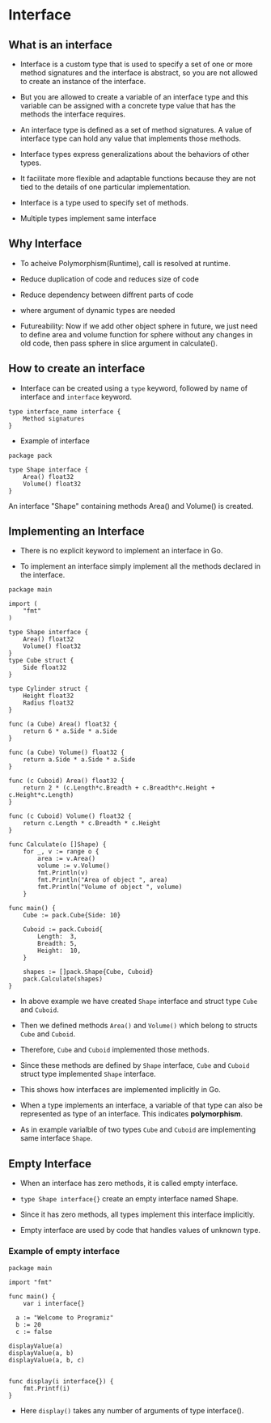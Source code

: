 # Interface

## What is an interface

- Interface is a custom type that is used to specify a set of one or more method signatures and the interface is abstract, so you are not allowed to create an instance of the interface.

- But you are allowed to create a variable of an interface type and this variable can be assigned with a concrete type value that has the methods the interface requires.

- An interface type is defined as a set of method signatures. A value of interface type can hold any value that implements those methods.

- Interface types express generalizations about the behaviors of other types.

- It facilitate more flexible and adaptable functions because they are not tied to the details of one particular implementation.

- Interface is a type used to specify set of methods.

- Multiple types implement same interface

## Why Interface

- To acheive Polymorphism(Runtime), call is resolved at runtime.

- Reduce duplication of code and reduces size of code

- Reduce dependency between diffrent parts of code

- where argument of dynamic types are needed

- Futureability: Now if we add other object sphere in future, we just need to define area and volume function for sphere without any changes in old code, then pass sphere in slice argument in calculate().

## How to create an interface

- Interface can be created using a ```type``` keyword, followed by name of interface and ```interface``` keyword.

```text
type interface_name interface {
    Method signatures
}
```

- Example of interface

```text
package pack

type Shape interface {
    Area() float32
    Volume() float32
}
```

An interface "Shape" containing methods Area() and Volume() is created.

## Implementing an Interface

- There is no explicit keyword to implement an interface in Go.

- To implement an interface simply implement all the methods declared in the interface.

```text
package main

import (
    "fmt"
)

type Shape interface {
    Area() float32
    Volume() float32
}
type Cube struct {
    Side float32
}

type Cylinder struct {
    Height float32
    Radius float32
}

func (a Cube) Area() float32 {
    return 6 * a.Side * a.Side
}

func (a Cube) Volume() float32 {
    return a.Side * a.Side * a.Side
}

func (c Cuboid) Area() float32 {
    return 2 * (c.Length*c.Breadth + c.Breadth*c.Height + c.Height*c.Length)
}

func (c Cuboid) Volume() float32 {
    return c.Length * c.Breadth * c.Height
}

func Calculate(o []Shape) {
    for _, v := range o {
        area := v.Area()
        volume := v.Volume()
        fmt.Println(v)
        fmt.Println("Area of object ", area)
        fmt.Println("Volume of object ", volume)
    }

func main() {
    Cube := pack.Cube{Side: 10}

    Cuboid := pack.Cuboid{
        Length:  3,
        Breadth: 5,
        Height:  10,
    }

    shapes := []pack.Shape{Cube, Cuboid}
    pack.Calculate(shapes)
}
```

- In above example we have created ```Shape``` interface and struct type ```Cube``` and ```Cuboid```.

- Then we defined methods ```Area()``` and ```Volume()``` which belong to structs ```Cube``` and ```Cuboid```.

- Therefore, ```Cube``` and ```Cuboid``` implemented those methods.

- Since these methods are defined by ```Shape``` interface, ```Cube``` and ```Cuboid``` struct type implemented ```Shape``` interface.

- This shows how interfaces are implemented implicitly in Go.

- When a type implements an interface, a variable of that type can also be represented as type of an interface. This indicates **polymorphism**.

- As in example varialble of two types ```Cube``` and ```Cuboid``` are implementing same interface ```Shape```.

## Empty Interface

- When an interface has zero methods, it is called empty interface.

- ```type Shape interface{}``` create an empty interface named Shape.

- Since it has zero methods, all types implement this interface implicitly.

- Empty interface are used by code that handles values of unknown type.

### Example of empty interface

```text
package main

import "fmt"

func main() {
    var i interface{}

  a := "Welcome to Programiz"
  b := 20
  c := false

displayValue(a)
displayValue(a, b)
displayValue(a, b, c)


func display(i interface{}) {
    fmt.Printf(i)
}
```

- Here ```display()``` takes any number of arguments of type interface().
